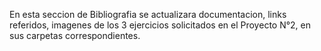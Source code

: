 En esta seccion de Bibliografia se actualizara documentacion, links referidos, imagenes de los 3 ejercicios solicitados en el Proyecto 
N°2, en sus carpetas correspondientes. 

